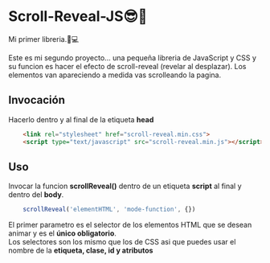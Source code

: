 # Scroll-Reveal-JS😎🤩
Mi primer libreria.📖💻

Este es mi segundo proyecto... una pequeña libreria de JavaScript y CSS y su funcion es hacer el efecto de scroll-reveal (revelar al desplazar). Los elementos van apareciendo a medida vas scrolleando la pagina.

## Invocación

Hacerlo dentro y al final de la etiqueta **head**

```html
    <link rel="stylesheet" href="scroll-reveal.min.css">
    <script type="text/javascript" src="scroll-reveal.min.js"></script>
```
## Uso

Invocar la funcion **scrollReveal()** dentro de un etiqueta **script** al final y dentro del **body**.

```js
    scrollReveal('elementHTML', 'mode-function', {})
```

El primer parametro es el selector de los elementos HTML que se desean animar y es el **único obligatorio**.
<br>Los selectores son los mismo que los de CSS asi que puedes usar el nombre de la **etiqueta, clase, id y  atributos**
